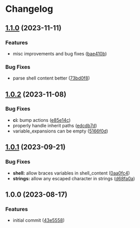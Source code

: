 # Changelog

## [1.1.0](https://github.com/amaanq/tree-sitter-bitbake/compare/v1.0.2...v1.1.0) (2023-11-11)


### Features

* misc improvements and bug fixes ([bae410b](https://github.com/amaanq/tree-sitter-bitbake/commit/bae410bae601180aaa4fcf02d1c8dbfc1e28f1eb))


### Bug Fixes

* parse shell content better ([73bd0f8](https://github.com/amaanq/tree-sitter-bitbake/commit/73bd0f89c63572e4a63d380e3ac4e725b8e5c2ce))

## [1.0.2](https://github.com/amaanq/tree-sitter-bitbake/compare/v1.0.1...v1.0.2) (2023-11-08)


### Bug Fixes

* **ci:** bump actions ([e85e14c](https://github.com/amaanq/tree-sitter-bitbake/commit/e85e14cc3161e442681676568fddd0627ae41a38))
* properly handle inherit paths ([edcdb7d](https://github.com/amaanq/tree-sitter-bitbake/commit/edcdb7dffd0e1680c60d489a625ab119e0d273a0))
* variable_expansions can be empty ([5166f0d](https://github.com/amaanq/tree-sitter-bitbake/commit/5166f0d6cfc4ff6300f67b48c264edc570832d6e))

## [1.0.1](https://github.com/amaanq/tree-sitter-bitbake/compare/v1.0.0...v1.0.1) (2023-09-21)


### Bug Fixes

* **shell:** allow braces variables in shell_content ([0aa0fc4](https://github.com/amaanq/tree-sitter-bitbake/commit/0aa0fc4699661acd846356d6df3f22c5063ebd3f))
* **strings:** allow any escaped character in strings ([d68fa0a](https://github.com/amaanq/tree-sitter-bitbake/commit/d68fa0afc734412af8cab908dfed2e5c6c7d948b))

## 1.0.0 (2023-08-17)


### Features

* initial commit ([43e5558](https://github.com/amaanq/tree-sitter-bitbake/commit/43e55585c1fb60b9da3b7da821f584cf06d6d107))
